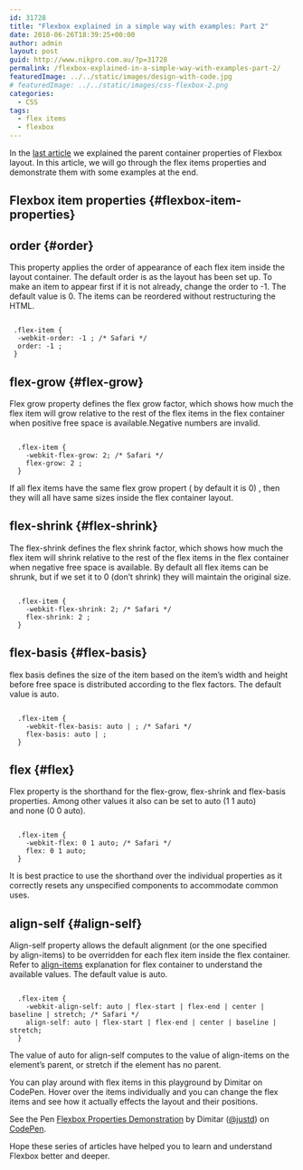 ```yaml
---
id: 31728
title: "Flexbox explained in a simple way with examples: Part 2"
date: 2018-06-26T18:39:25+00:00
author: admin
layout: post
guid: http://www.nikpro.com.au/?p=31728
permalink: /flexbox-explained-in-a-simple-way-with-examples-part-2/
featuredImage: ../../static/images/design-with-code.jpg
# featuredImage: ../../static/images/css-flexbox-2.png
categories:
  - CSS
tags:
  - flex items
  - flexbox
---
```


In the [last article](http://www.nikpro.com.au/flexbox-explained-in-a-simple-way-with-examples-part-1/) we explained the parent container properties of Flexbox layout. In this article, we will go through the flex items properties and demonstrate them with some examples at the end.

## Flexbox item properties {#flexbox-item-properties}

## order {#order}

This property applies the order of appearance of each flex item inside the layout container. The default order is as the layout has been set up. To make an item to appear first if it is not already, change the order to -1. The default value is 0. The items can be reordered without restructuring the HTML.

```

 .flex-item {
  -webkit-order: -1 ; /* Safari */
  order: -1 ;
 }

```

## flex-grow {#flex-grow}

Flex grow property defines the flex grow factor, which shows how much the flex item will grow relative to the rest of the flex items in the flex container when positive free space is available.Negative numbers are invalid.

```

  .flex-item {
    -webkit-flex-grow: 2; /* Safari */
    flex-grow: 2 ;
  }

```

If all flex items have the same flex grow propert ( by default it is 0) , then they will all have same sizes inside the flex container layout.

## flex-shrink {#flex-shrink}

The flex-shrink defines the flex shrink factor, which shows how much the flex item will shrink relative to the rest of the flex items in the flex container when negative free space is available. By default all flex items can be shrunk, but if we set it to 0 (don&#8217;t shrink) they will maintain the original size.

```

  .flex-item {
    -webkit-flex-shrink: 2; /* Safari */
    flex-shrink: 2 ;
  }

```

## flex-basis {#flex-basis}

flex basis defines the size of the item based on the item&#8217;s width and height before free space is distributed according to the flex factors. The default value is auto.

```

  .flex-item {
    -webkit-flex-basis: auto | ; /* Safari */
    flex-basis: auto | ;
  }

```

## flex {#flex}

Flex property is the shorthand for the flex-grow, flex-shrink and flex-basis properties. Among other values it also can be set to auto (1 1 auto) and none (0 0 auto).

```

  .flex-item {
    -webkit-flex: 0 1 auto; /* Safari */
    flex: 0 1 auto;
  }

```

It is best practice to use the shorthand over the individual properties as it correctly resets any unspecified components to accommodate common uses.

## align-self {#align-self}

Align-self property allows the default alignment (or the one specified by align-items) to be overridden for each flex item inside the flex container. Refer to [align-items](http://www.nikpro.com.au/flexbox-explained-in-a-simple-way-with-examples-part-1#align-items) explanation for flex container to understand the available values. The default value is auto.

```

  .flex-item {
    -webkit-align-self: auto | flex-start | flex-end | center | baseline | stretch; /* Safari */
    align-self: auto | flex-start | flex-end | center | baseline | stretch;
  }

```

The value of auto for align-self computes to the value of align-items on the element’s parent, or stretch if the element has no parent.

You can play around with flex items in this playground by Dimitar on CodePen. Hover over the items individually and you can change the flex items and see how it actually effects the layout and their positions.

<p class="codepen" data-height="265" data-theme-id="0" data-slug-hash="yydezN" data-default-tab="html,result" data-user="justd" data-embed-version="2" data-pen-title="Flexbox Properties Demonstration">
  See the Pen <a href="https://codepen.io/justd/pen/yydezN/">Flexbox Properties Demonstration</a> by Dimitar (<a href="https://codepen.io/justd">@justd</a>) on <a href="https://codepen.io">CodePen</a>.
</p>

Hope these series of articles have helped you to learn and understand Flexbox better and deeper.
